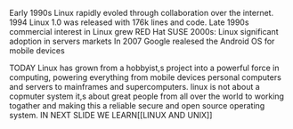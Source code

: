 Early 1990s Linux rapidly evoled through collaboration over the internet.
1994 Linux 1.0 was released with 176k lines and code.
Late 1990s commercial interest in Linux grew
RED Hat                SUSE
2000s: Linux significant adoption in servers markets
In 2007 Google realesed the Android OS for mobile devices

TODAY
Linux has grown from a hobbyist,s project into a powerful force in computing, powering everything from mobile devices personal computers and servers to mainframes and supercomputers.
linux is not about a copmuter system it,s about great people from all over the world to working togather and making this a reliable secure and open source operating system.
 IN NEXT SLIDE WE LEARN[[LINUX AND UNIX]]
 